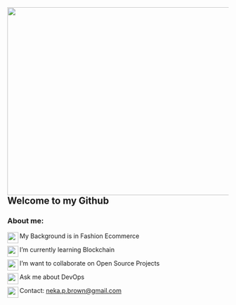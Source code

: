 <!--<img align="right" width="940" height="427" src="https://hips.hearstapps.com/hmg-prod.s3.amazonaws.com/images/nyfw-fw20sketches-1580848630.jpg?crop=1.00xw:1.00xh;0,0&resize=980:*">-->
<!--[ImgLink](https://www.elle.com/runway/g30767047/nyfw-fall-winter-2020-collections-inspiration/)-->
<img align="right" width="640" height="427" src="https://cdn.pixabay.com/photo/2020/05/21/11/13/shopping-5200288_960_720.jpg">

## Welcome to my Github

<!--**NekaB/NekaB** is a ✨ _special_ ✨ repository because its `README.md` (this file) appears on your GitHub profile.-->

### About me:

 <img align="left" width="25" height="25" src="https://emoji.gg/assets/emoji/1078-dripheart.gif">My Background is in Fashion Ecommerce

 <img align="left" width="25" height="25" src="https://emoji.gg/assets/emoji/1078-dripheart.gif">I’m currently learning Blockchain

 <img align="left" width="25" height="25" src="https://emoji.gg/assets/emoji/1078-dripheart.gif">I’m want to collaborate on Open Source Projects

 <img align="left" width="25" height="25" src="https://emoji.gg/assets/emoji/1078-dripheart.gif">Ask me about DevOps

 <img align="left" width="25" height="25" src="https://emoji.gg/assets/emoji/1078-dripheart.gif">Contact: neka.p.brown@gmail.com 
